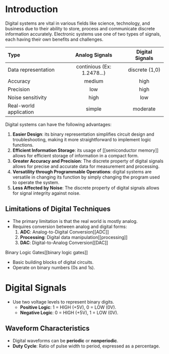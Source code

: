 # Introduction

Digital systems are vital in various fields like science, technology, and business due to their ability to store, process and communicate discrete information accurately. Electronic systems use one of two types of signals, each having their own benefits and challenges.

| Type                   |       Analog Signals       | Digital Signals |
| :--------------------- | :------------------------: | :-------------: |
| Data representation    | continious (Ex: 1.2478...) | discrete (1,0)  |
| Accuracy               |           medium           |      high       |
| Precision              |            low             |      high       |
| Noise sensitivity      |            high            |       low       |
| Real-world application |           simple           |    moderate     |

Digital systems can have the following advantages:
1. **Easier Design**: its binary representation simplifies circuit design and troubleshooting, making it more straightforward to implement logic functions.
2. **Efficient Information Storage**: its usage of [[semiconductor memory]] allows for efficient storage of information in a compact form.
3. **Greater Accuracy and Precision**: The discrete property of digital signals allows for precise and accurate data for measurement and processing.
4. **Versatility through Programmable Operations**: digital systems are versatile in changing its function by simply changing the program used to operate the system.
5. **Less Affected by Noise**: The discrete property of digital signals allows for signal integrity against noise.

## Limitations of Digital Techniques

- The primary limitation is that the real world is mostly analog.
- Requires conversion between analog and digital forms:
    1. **ADC**: Analog-to-Digital Conversion[[ADC]]
    2. **Processing**: Digital data manipulation[[processing]]
    3. **DAC**: Digital-to-Analog Conversion[[DAC]]

 Binary Logic Gates[[binary logic gates]]

- Basic building blocks of digital circuits.
- Operate on binary numbers (0s and 1s).

# Digital Signals 

- Use two voltage levels to represent binary digits.
    - **Positive Logic**: 1 = HIGH (+5V), 0 = LOW (0V).
    - **Negative Logic**: 0 = HIGH (+5V), 1 = LOW (0V).

## Waveform Characteristics

- Digital waveforms can be **periodic** or **nonperiodic**.
- **Duty Cycle**: Ratio of pulse width to period, expressed as a percentage.

